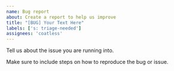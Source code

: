 ```yaml
---
name: Bug report
about: Create a report to help us improve
title: "[BUG] Your Text Here"
labels: ['s: triage-needed']
assignees: 'coatless'
---
```


Tell us about the issue you are running into. 

Make sure to include steps on how to reproduce the bug or issue.
